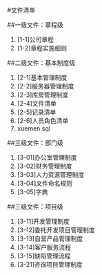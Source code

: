 #文件清单

##一级文件：章程级
1. [1-1]公司章程
1. [1-2]章程实施细则

##二级文件：基本制度级
1. [2-1]基本管理制度
1. [2-2]服务器管理制度
1. [2-3]库房管理制度
1. [2-4]文件清单
1. [2-5]记录清单
1. [2-6]人员角色清单
1. xuemen.sql

##三级文件：部门级
1. [3-01]办公室管理制度
1. [3-02]财务管理制度
1. [3-03]人力资源管理制度
1. [3-04]文件命名规则
1. [3-05]字典

##三级文件：项目级
1. [3-11]开发管理制度
1. [3-12]委托开发项目管理制度
1. [3-13]自营产品管理制度
1. [3-14]客户服务流程
1. [3-15]缺陷管理流程
1. [3-21]咨询项目管理制度